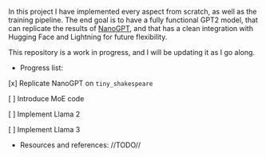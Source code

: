 In this project I have implemented every aspect from scratch, as well as the training pipeline.
The end goal is to have a fully functional GPT2 model, that can replicate the results of [NanoGPT](https://github.com/karpathy/nanoGPT),
and that has a clean integration with Hugging Face and Lightning for future flexibility.

This repository is a work in progress, and I will be updating it as I go along.

- Progress list:

[x] Replicate NanoGPT on `tiny_shakespeare`

[ ] Introduce MoE code

[ ] Implement Llama 2

[ ] Implement Llama 3



- Resources and references:
//TODO//
